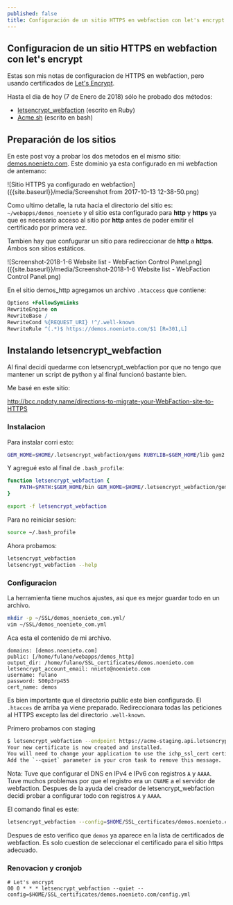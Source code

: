 ```yaml
---
published: false
title: Configuración de un sitio HTTPS en webfaction con let's encrypt
---
```

## Configuracion de un sitio HTTPS en webfaction con let's encrypt

Estas son mis notas de configuracion de HTTPS en webfaction, pero usando certificados de [Let's Encrypt](https://letsencrypt.org/).

Hasta el dia de hoy (7 de Enero de 2018) sólo he probado dos métodos:

* [letsencrypt_webfaction](https://github.com/will-in-wi/letsencrypt-webfaction) (escrito en Ruby)
* [Acme.sh](https://github.com/Neilpang/acme.sh) (escrito en bash)

## Preparación de los sitios

En este post voy a probar los dos metodos en el mismo sitio: [demos.noenieto.com](https://demos.noenieto.com). Este dominio ya esta configurado en mi webfaction de antemano:

![Sitio HTTPS ya configurado en webfaction]({{site.baseurl}}/media/Screenshot from 2017-10-13 12-38-50.png)

Como ultimo detalle, la ruta hacia el directorio del sitio es: `~/webapps/demos_noenieto` y el sitio esta configurado para **http** y **https** ya que es necesario acceso al sitio por **http** antes de poder emitir el certificado por primera vez.

Tambien hay que confugurar un sitio para redireccionar de **http** a **https**. Ambos son sitios estáticos.

![Screenshot-2018-1-6 Website list - WebFaction Control Panel.png]({{site.baseurl}}/media/Screenshot-2018-1-6 Website list - WebFaction Control Panel.png)

En el sitio demos_http agregamos un archivo `.htaccess` que contiene:

```apache
Options +FollowSymLinks
RewriteEngine on
RewriteBase /
RewriteCond %{REQUEST_URI} !^/.well-known
RewriteRule ^(.*)$ https://demos.noenieto.com/$1 [R=301,L]
```


## Instalando letsencrypt_webfaction

Al final decidí quedarme con letsencrypt_webfaction por que no tengo que mantener un script de python y al final funcionó bastante bien.

Me basé en este sitio:

http://bcc.npdoty.name/directions-to-migrate-your-WebFaction-site-to-HTTPS

### Instalacion

Para instalar corri esto:

```bash
GEM_HOME=$HOME/.letsencrypt_webfaction/gems RUBYLIB=$GEM_HOME/lib gem2.2 install letsencrypt_webfaction
```

Y agregué esto al final de `.bash_profile`:

```bash
function letsencrypt_webfaction {
    PATH=$PATH:$GEM_HOME/bin GEM_HOME=$HOME/.letsencrypt_webfaction/gems RUBYLIB=$GEM_HOME/lib ruby2.2 $HOME/.letsencrypt_webfaction/gems/bin/letsencrypt_webfaction $*
}

export -f letsencrypt_webfaction
```

Para no reiniciar sesion:

```bash
source ~/.bash_profile
```
Ahora probamos:

```bash
letsencrypt_webfaction
letsencrypt_webfaction --help
```

### Configuracion

La herramienta tiene muchos ajustes, asi que es mejor guardar todo en un archivo.

```bash
mkdir -p ~/SSL/demos_noenieto_com.yml/
vim ~/SSL/demos_noenieto_com.yml
```

Aca esta el contenido de mi archivo.

```
domains: [demos.noenieto.com]
public: [/home/fulano/webapps/demos_http]
output_dir: /home/fulano/SSL_certificates/demos.noenieto.com
letsencrypt_account_email: nnieto@noenieto.com
username: fulano
password: S00p3rp455
cert_name: demos
```

Es bien importante que el directorio public este bien configurado. El `.htacces` de arriba ya viene preparado. Redireccionara todas las peticiones al HTTPS excepto las del directorio `.well-known`.

Primero probamos con staging

```bash
$ letsencrypt_webfaction --endpoint https://acme-staging.api.letsencrypt.org/ --config=$HOME/SSL_certificates/www.holokineticpsychology.org/config.yml 
Your new certificate is now created and installed.
You will need to change your application to use the ichp_ssl_cert certificate.
Add the `--quiet` parameter in your cron task to remove this message.
```

Nota: Tuve que configurar el DNS en IPv4 e IPv6 con registros `A` y `AAAA`. Tuve muchos problemas por que el registro era un `CNAME` a el servidor de webfaction. Despues de la ayuda del creador de letsencrypt_webfaction decidi probar a configurar todo con registros `A` y `AAAA`.

El comando final es este:

```bash
letsencrypt_webfaction --config=$HOME/SSL_certificates/demos.noenieto.com/config.yml
```

Despues de esto verifico que `demos` ya aparece en la lista de certificados de webfaction. Es solo cuestion de seleccionar el certificado para el sitio https adecuado.

### Renovacion y cronjob

```cron
# Let's encrypt
00 0 * * * letsencrypt_webfaction --quiet --config=$HOME/SSL_certificates/demos.noenieto.com/config.yml
```